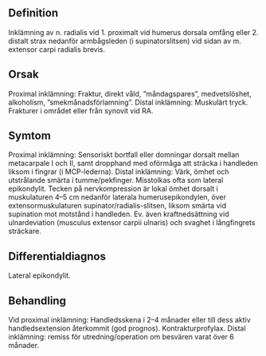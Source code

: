 ## Definition

Inklämning av n. radialis vid 1. proximalt vid humerus dorsala omfång eller 2. distalt strax nedanför armbågsleden (i supinatorslitsen) vid sidan av m. extensor carpi radialis brevis.

## Orsak

Proximal inklämning: Fraktur, direkt våld, ”måndagspares”, medvetslöshet, alkoholism, ”smekmånadsförlamning”. Distal inklämning: Muskulärt tryck. Frakturer i området eller från synovit vid RA.

## Symtom

Proximal inklämning: Sensoriskt bortfall eller domningar dorsalt mellan metacarpale I och II, samt dropphand med oförmåga att sträcka i handleden liksom i fingrar (i MCP-lederna). Distal inklämning: Värk, ömhet och utstrålande smärta i tumme/pekfinger. Misstolkas ofta som lateral epikondylit. Tecken på nervkompression är lokal ömhet dorsalt i muskulaturen 4–5 cm nedanför laterala humerusepikondylen, över extensormuskulaturen supinator/radialis-slitsen, liksom smärta vid supination mot motstånd i handleden. Ev. även kraftnedsättning vid ulnardeviation (musculus extensor carpii ulnaris) och svaghet i långfingrets sträckare.

## Differentialdiagnos

Lateral epikondylit.

## Behandling

Vid proximal inklämning: Handledsskena i 2–4 månader eller till dess aktiv handledsextension återkommit (god prognos). Kontrakturprofylax. Distal inklämning: remiss för utredning/operation om besvären varat över 6 månader.

